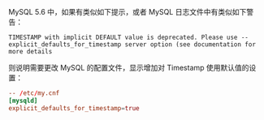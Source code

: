 MySQL 5.6 中，如果有类似如下提示，或者 MySQL 日志文件中有类似如下警告：

```
TIMESTAMP with implicit DEFAULT value is deprecated. Please use --explicit_defaults_for_timestamp server option (see documentation for more details
```

则说明需要更改 MySQL 的配置文件，显示增加对 Timestamp 使用默认值的设置：

```cnf
-- /etc/my.cnf
[mysqld]
explicit_defaults_for_timestamp=true
```


